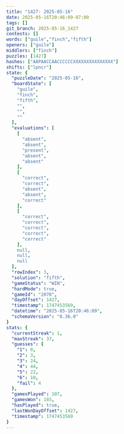 ```yaml
---
title: "1427: 2025-05-16"
date: 2025-05-16T20:46:09-07:00
tags: []
git_branch: 2025-05-16_1427
contests: []
words: ["guile","finch","fifth"]
openers: ["guile"]
middlers: ["finch"]
puzzles: [1427]
hashes: ["AAPAACCAACCCCCCXXXXXXXXXXXXXXX"]
shifts: ["lpncr"]
state: {
  "puzzleDate": "2025-05-16",
  "boardState": [
    "guile",
    "finch",
    "fifth",
    "",
    "",
    ""
  ],
  "evaluations": [
    [
      "absent",
      "absent",
      "present",
      "absent",
      "absent"
    ],
    [
      "correct",
      "correct",
      "absent",
      "absent",
      "correct"
    ],
    [
      "correct",
      "correct",
      "correct",
      "correct",
      "correct"
    ],
    null,
    null,
    null
  ],
  "rowIndex": 3,
  "solution": "fifth",
  "gameStatus": "WIN",
  "hardMode": true,
  "gameId": "2070",
  "dayOffset": 1427,
  "timestamp": 1747453569,
  "datetime": "2025-05-16T20:46:09",
  "schemaVersion": "0.36.0"
}
stats: {
  "currentStreak": 1,
  "maxStreak": 37,
  "guesses": {
    "1": 0,
    "2": 3,
    "3": 24,
    "4": 44,
    "5": 22,
    "6": 10,
    "fail": 4
  },
  "gamesPlayed": 107,
  "gamesWon": 103,
  "hasPlayed": true,
  "lastWonDayOffset": 1427,
  "timestamp": 1747453569
}
---
```

<!-- more -->
